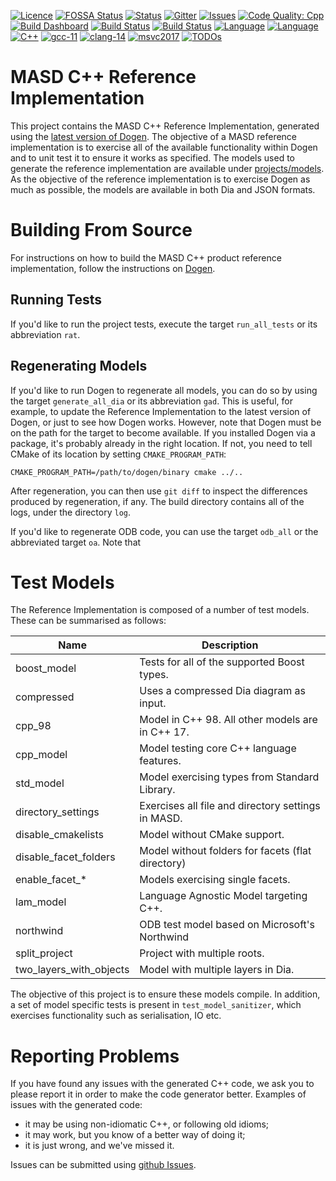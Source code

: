 [![Licence](https://img.shields.io/badge/license-GPL_3-green.svg?dummy)](https://raw.githubusercontent.com/MASD-Project/cpp_ref_impl/master/LICENCE)
[![FOSSA Status](https://app.fossa.io/api/projects/git%2Bgithub.com%2FMASD-Project%2Fcpp_ref_impl.svg?type=shield)](https://app.fossa.io/projects/git%2Bgithub.com%2FMASD-Project%2Fcpp_ref_impl?ref=badge_shield)
[![Status](https://img.shields.io/badge/status-active-brightgreen.svg?style=flat)](https://github.com/MASD-Project/cpp_ref_impl/pulse/monthly)
[![Gitter](https://img.shields.io/gitter/room/nwjs/nw.js.svg)](https://gitter.im/MASD-Project/Lobby)
[![Issues](https://img.shields.io/github/issues/MASD-Project/cpp_ref_impl.svg)](https://github.com/MASD-Project/cpp_ref_impl/issues)
[![Code Quality: Cpp](https://img.shields.io/lgtm/grade/cpp/g/MASD-Project/cpp_ref_impl.svg?logo=lgtm&logoWidth=18)](https://lgtm.com/projects/g/MASD-Project/cpp_ref_impl/context:cpp)
[![Build Dashboard](https://img.shields.io/badge/cdash-dashboard-00cc00.svg)](https://my.cdash.org/index.php?project=MASD+Project+-+C%2B%2B+Reference+Implementation)
[![Build Status](https://travis-ci.org/MASD-Project/cpp_ref_impl.svg?branch=master)](https://travis-ci.org/MASD-Project/cpp_ref_impl)
[![Build Status](https://img.shields.io/appveyor/ci/mcraveiro/cpp-ref-impl.svg?label=windows)](https://ci.appveyor.com/project/mcraveiro/cpp-ref-impl)
[![Language](https://img.shields.io/badge/Language-C++-blue.svg)](https://www.openhub.net/p/dogen/analyses/latest/languages_summary)
[![Language](https://img.shields.io/badge/Language-C++-blue.svg)](https://www.openhub.net/p/dogen/analyses/latest/languages_summary)
[![C++](https://img.shields.io/badge/std-C++17-blue.svg)](https://en.wikipedia.org/wiki/C%2B%2B17)
[![gcc-11](https://img.shields.io/badge/GCC-11-blue.svg)](https://www.gnu.org/software/gcc/gcc-11)
[![clang-14](https://img.shields.io/badge/CLANG-14-blue.svg)](https://releases.llvm.org/14.0.0/tools/clang/docs/ReleaseNotes.html)
[![msvc2017](https://img.shields.io/badge/MSVC-2017-blue.svg)](https://visualstudio.microsoft.com/vs/whatsnew/)
[![TODOs](https://badgen.net/https/api.tickgit.com/badgen/github.com/MASD-Project/cpp_ref_impl)](https://www.tickgit.com/browse?repo=github.com/MASD-Project/cpp_ref_impl)

# MASD C++ Reference Implementation

This project contains the MASD C++ Reference Implementation, generated using the
[latest version of Dogen](https://github.com/MASD-Project/dogen/releases). The
objective of a MASD reference implementation is to exercise all of the available
functionality within Dogen and to unit test it to ensure it works as specified.
The models used to generate the reference implementation are available under
[projects/models](https://github.com/MASD-Project/cpp_ref_impl/tree/master/projects/models).
As the objective of the reference implementation is to exercise Dogen as much as
possible, the models are available in both Dia and JSON formats.

# Building From Source

For instructions on how to build the MASD C++ product reference implementation,
follow the instructions on
[Dogen](https://github.com/MASD-Project/dogen/releases).

## Running Tests

If you'd like to run the project tests, execute the target ```run_all_tests```
or its abbreviation ```rat```.

## Regenerating Models

If you'd like to run Dogen to regenerate all models, you can do so by using the
target ```generate_all_dia``` or its abbreviation ```gad```. This is useful, for
example, to update the Reference Implementation to the latest version of Dogen,
or just to see how Dogen works. However, note that Dogen must be on the path for
the target to become available. If you installed Dogen via a package, it's
probably already in the right location. If not, you need to tell CMake of its
location by setting ```CMAKE_PROGRAM_PATH```:

```
CMAKE_PROGRAM_PATH=/path/to/dogen/binary cmake ../..
```

After regeneration, you can then use ```git diff``` to inspect the differences
produced by regeneration, if any. The build directory contains all of the logs,
under the directory ```log```.

If you'd like to regenerate ODB code, you can use the target ```odb_all``` or
the abbreviated target ```oa```. Note that

# Test Models

The Reference Implementation is composed of a number of test models. These can
be summarised as follows:

| Name                    | Description                                        |
|-------------------------|----------------------------------------------------|
| boost_model             | Tests for all of the supported Boost types.        |
| compressed              | Uses a compressed Dia diagram as input.            |
| cpp_98                  | Model in C++ 98. All other models are in C++ 17.   |
| cpp_model               | Model testing core C++ language features.          |
| std_model               | Model exercising types from Standard Library.      |
| directory_settings      | Exercises all file and directory settings in MASD. |
| disable_cmakelists      | Model without CMake support.                       |
| disable_facet_folders   | Model without folders for facets (flat directory)  |
| enable_facet_*          | Models exercising single facets.                   |
| lam_model               | Language Agnostic Model targeting C++.             |
| northwind               | ODB test model based on Microsoft's Northwind      |
| split_project           | Project with multiple roots.                       |
| two_layers_with_objects | Model with multiple layers in Dia.                 |

The objective of this project is to ensure these models compile. In addition, a
set of model specific tests is present in ```test_model_sanitizer```, which
exercises functionality such as serialisation, IO etc.

# Reporting Problems

If you have found any issues with the generated C++ code, we ask you to please
report it in order to make the code generator better. Examples of issues with
the generated code:

- it may be using non-idiomatic C++, or following old idioms;
- it may work, but you know of a better way of doing it;
- it is just wrong, and we've missed it.

Issues can be submitted using [github
Issues](https://github.com/MASD-Project/cpp_ref_impl/issues).
